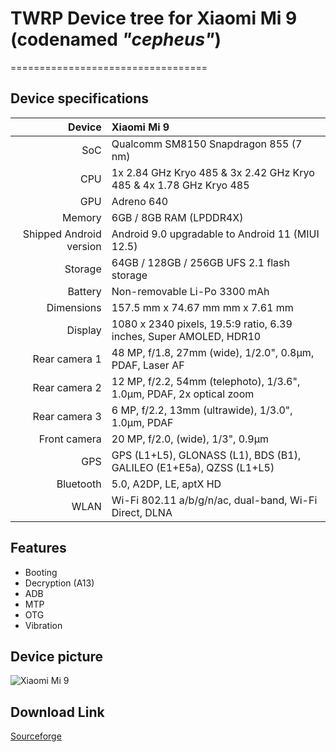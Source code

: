 # TWRP Device tree for Xiaomi Mi 9 (codenamed _"cepheus"_)

==================================
## Device specifications

| Device                  | Xiaomi Mi 9                                                         |
| ----------------------: | :-------------------------------------------------------------------|
| SoC                     | Qualcomm SM8150 Snapdragon 855 (7 nm)                               |
| CPU                     | 1x 2.84 GHz Kryo 485 & 3x 2.42 GHz Kryo 485 & 4x 1.78 GHz Kryo 485  |
| GPU                     | Adreno 640                                                          |
| Memory                  | 6GB / 8GB RAM (LPDDR4X)                                             |
| Shipped Android version | Android 9.0 upgradable to Android 11  (MIUI 12.5)                   |
| Storage                 | 64GB / 128GB / 256GB UFS 2.1 flash storage                          |
| Battery                 | Non-removable Li-Po 3300 mAh                                        |
| Dimensions              | 157.5 mm x 74.67 mm mm x 7.61 mm                                    |
| Display                 | 1080 x 2340 pixels, 19.5:9 ratio, 6.39 inches, Super AMOLED, HDR10  |
| Rear camera 1           | 48 MP, f/1.8, 27mm (wide), 1/2.0", 0.8µm, PDAF, Laser AF            |
| Rear camera 2           | 12 MP, f/2.2, 54mm (telephoto), 1/3.6", 1.0µm, PDAF, 2x optical zoom|
| Rear camera 3           | 6 MP, f/2.2, 13mm (ultrawide), 1/3.0", 1.0µm, PDAF                  |
| Front camera            | 20 MP, f/2.0, (wide), 1/3", 0.9µm                                   |
| GPS                     | GPS (L1+L5), GLONASS (L1), BDS (B1), GALILEO (E1+E5a), QZSS (L1+L5) |
| Bluetooth               | 5.0, A2DP, LE, aptX HD                                              |
| WLAN                    | Wi-Fi 802.11 a/b/g/n/ac, dual-band, Wi-Fi Direct, DLNA              |

## Features 

- Booting
- Decryption (A13)
- ADB
- MTP
- OTG
- Vibration

## Device picture
![Xiaomi Mi 9](https://raw.githubusercontent.com/PixelExperience/official_devices/master/images/.thumbs/300/cepheus.png)

## Download Link 
[Sourceforge](https://sourceforge.net/projects/device-xiaomi-cepheus/files/TWRP%20%28Retrofit%29/)
